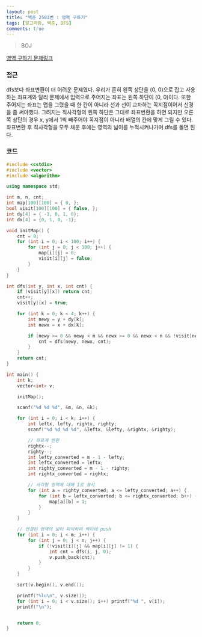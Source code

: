 ```yaml
---
layout: post
title: "백준 2583번 : 영역 구하기"
tags: [알고리즘, 백준, DFS]
comments: true
---
```


> BOJ  

[영역 구하기 문제링크](https://www.acmicpc.net/problem/2583)  

### 접근  
dfs보다 좌표변환이 더 어려운 문제였다. 우리가 흔히 왼쪽 상단을 (0, 0)으로 잡고 사용하는 좌표계와 달리 문제에서 입력으로 주어지는 좌표는 왼쪽 하단이 (0, 0)이다. 또한 주어지는 좌표는 맵을 그렸을 때 한 칸이 아니라 선과 선이 교차하는 꼭지점이어서 신경을 좀 써야했다. 그려지는 직사각형의 왼쪽 하단은 그대로 좌표변환을 하면 되지만 오른쪽 상단의 경우 x, y에서 1씩 빼주어야 꼭지점이 아니라 배열의 칸에 맞게 그릴 수 있다. 좌표변환 후 직사각형을 모두 채운 후에는 영역의 넓이를 누적시켜나가며 dfs를 돌면 된다.  

### 코드  
~~~c++
#include <cstdio>
#include <vector>
#include <algorithm>

using namespace std;

int m, n, cnt;
int map[100][100] = { 0, };
bool visit[100][100] = { false, };
int dy[4] = { -1, 0, 1, 0};
int dx[4] = {0, 1, 0, -1};

void initMap() {
    cnt = 0;
    for (int i = 0; i < 100; i++) {
        for (int j = 0; j < 100; j++) {
            map[i][j] = 0;
            visit[i][j] = false;
        }
    }
}

int dfs(int y, int x, int cnt) {
    if (visit[y][x]) return cnt;
    cnt++;
    visit[y][x] = true;

    for (int k = 0; k < 4; k++) {
        int newy = y + dy[k];
        int newx = x + dx[k];

        if (newy >= 0 && newy < m && newx >= 0 && newx < n && !visit[newy][newx] && map[newy][newx] != 1) {
            cnt = dfs(newy, newx, cnt);
        }
    }
    return cnt;
}

int main() {
    int k;
    vector<int> v;

    initMap();

    scanf("%d %d %d", &m, &n, &k);

    for (int i = 0; i < k; i++) {
        int leftx, lefty, rightx, righty;
        scanf("%d %d %d %d", &leftx, &lefty, &rightx, &righty);

        // 좌표계 변환
        rightx--;
        righty--;
        int lefty_converted = m - 1 - lefty;
        int leftx_converted = leftx;
        int righty_converted = m - 1 - righty;
        int rightx_converted = rightx;

        // 사각형 영역에 대해 1로 표시
        for (int a = righty_converted; a <= lefty_converted; a++) {
            for (int b = leftx_converted; b <= rightx_converted; b++) {
                map[a][b] = 1;
            }
        }
    }

    // 연결된 영역의 넓이 파악하여 벡터에 push
    for (int i = 0; i < m; i++) {
        for (int j = 0; j < n; j++) {
            if (!visit[i][j] && map[i][j] != 1) {
                int cnt = dfs(i, j, 0);
                v.push_back(cnt);
            }
        }
    }

    sort(v.begin(), v.end());

    printf("%lu\n", v.size());
    for (int i = 0; i < v.size(); i++) printf("%d ", v[i]);
    printf("\n");


    return 0;
}
~~~
